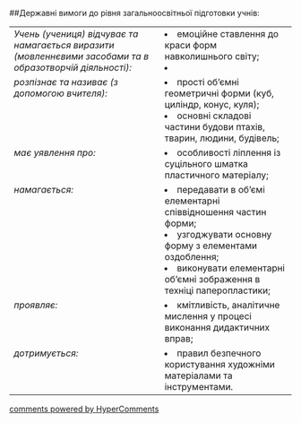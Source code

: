 <div id="hypercomments_widget" class="js-hypercomments-widget invisible"></div>

##Державні вимоги до рівня загальноосвітньої підготовки учнів:

<table>
<tbody>
<tr>
<td style="vertical-align:top !important;">
<i>Учень (учениця) відчуває та намагається виразити (мовленнєвими засобами та в образотворчій діяльності):</i><br>
</td>
<td>
<li>емоційне ставлення до краси форм навколишнього світу;</li>
<li></li>
</td>
</tr>
<tr>
<td style="vertical-align:top !important;">
<i>розпізнає та називає (з допомогою вчителя):</i><br>
</td>
<td>
<li>прості об’ємні геометричні форми (куб, циліндр, конус, куля);</li>
<li>основні складові частини будови птахів, тварин, людини, будівель;</li>
</td>
</tr>
<tr>
<td style="vertical-align:top !important;">
<i>має уявлення про:</i><br>
</td>
<td>
<li>особливості ліплення із суцільного шматка пластичного матеріалу;</li>
</td>
</tr>
<tr>
<td style="vertical-align:top !important;">
<i>намагається:</i><br>
</td>
<td>
<li>передавати в об’ємі елементарні співвідношення частин форми;</li>
<li>узгоджувати основну форму з елементами оздоблення;</li>
<li>виконувати елементарні об’ємні зображення в техніці паперопластики;</li>
</td>
</tr>
<tr>
<td style="vertical-align:top !important;">
<i>проявляє:</i><br>
</td>
<td>
<li>кмітливість, аналітичне мислення  у процесі виконання дидактичних вправ;</li>
</td>
</tr>
<tr>
<td style="vertical-align:top !important;">
<i>дотримується:</i><br>
</td>
<td>
<li>правил безпечного користування художніми матеріалами та інструментами.</li>
</td>
</tr>
</tbody>
</table>

<div class="js-hypercomments-container">
    <a href="http://hypercomments.com" class="hc-link" title="comments widget">comments powered by HyperComments</a>
</div>